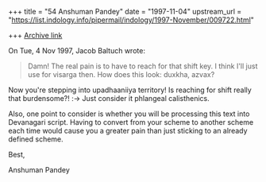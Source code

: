 +++
title = "54 Anshuman Pandey"
date = "1997-11-04"
upstream_url = "https://list.indology.info/pipermail/indology/1997-November/009722.html"

+++
[Archive link](https://list.indology.info/pipermail/indology/1997-November/009722.html)

On Tue, 4 Nov 1997, Jacob Baltuch wrote:

> Damn! The real pain is to have to reach for that shift key.
> I think I'll just use <x> for visarga then. How does this
> look: duxkha, azvax?

Now you're stepping into upadhaaniiya territory! Is reaching for shift
really that burdensome?! :-> Just consider it phlangeal calisthenics.

Also, one point to consider is whether you will be processing this text
into Devanagari script. Having to convert from your scheme to another
scheme each time would cause you a greater pain than just sticking to an
already defined scheme.

Best,

Anshuman Pandey



